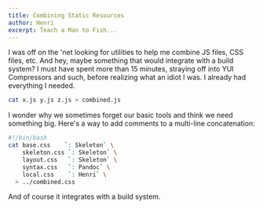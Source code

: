 ```yaml
---
title: Combining Static Resources
author: Henri
excerpt: Teach a Man to Fish...
---
```


I was off on the 'net looking
for utilities to help me combine JS files, CSS files, etc. And hey, maybe something
that would integrate with a build system? I must have spent more than 15
minutes, straying off into YUI Compressors and such, before realizing what an
idiot I was. I already had everything I needed.

``` bash
cat x.js y.js z.js > combined.js
```

I wonder why we sometimes forget our basic tools and think we need something
big. Here's a way to add comments to a multi-line concatenation:

``` bash
#!/bin/bash
cat base.css    `: Skeleton` \
    skeleton.css `: Skeleton` \
    layout.css   `: Skeleton` \
    syntax.css   `: Pandoc` \
    local.css    `: Henri` \
  > ../combined.css
```

And of course it integrates with a build system.
